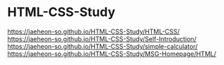 # HTML-CSS-Study
 https://jaeheon-so.github.io/HTML-CSS-Study/HTML-CSS/  
 https://jaeheon-so.github.io/HTML-CSS-Study/Self-Introduction/  
 https://jaeheon-so.github.io/HTML-CSS-Study/simple-calculator/   
 https://jaeheon-so.github.io/HTML-CSS-Study/MSG-Homepage/HTML/

